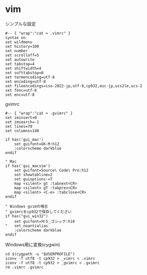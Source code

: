# vim

シンプルな設定

	#-- { "wrap":"cat > .vimrc" }
	syntax on
	set wildmenu
	set history=100
	set number
	set scrolloff=5
	set autowrite
	set tabstop=4
	set shiftwidth=4
	set softtabstop=0
	set termencoding=utf-8
	set encoding=utf-8
	set fileencodings=iso-2022-jp,utf-8,cp932,euc-jp,ucs2le,ucs-2
	set fenc=utf-8
	set enc=utf-8

gvimrc

	#-- { "wrap":"cat > .gvimrc" }
	set iminsert=0
	set imsearch=-1
	set lines=70
	set columns=140

	if has('gui_mac')
		set guifont=GK-M:h12
		:colorscheme darkblue
	endif

	" Mac
	if has('gui_macvim')
		set guifont=Source\ Code\ Pro:h12
		set showtabline=2
		set guioptions-=T
		map <silent> gt :tabnext<CR>
		map <silent> gT :tabprev<CR>
		map <silent> <C-e> :tabclose<CR>
	endif

	" Windows gvimの場合
	" gvimrcをcp932で保存してください
	if has("gui_win32")
		set guifont=ＭＳ_ゴシック:h10
	"	set noantialias
		:colorscheme darkblue
	endif

Windows用に変換(cygwin)

	cd $(cygpath -u "$USERPROFILE")
	iconv -f utf8 -t cp932 > _vimrc < .vimrc
	iconv -f utf8 -t cp932 > _gvimrc < .gvimrc
	rm .vimrc .gvimrc

